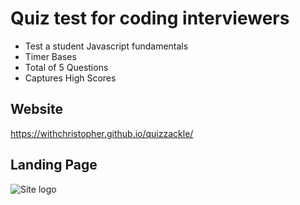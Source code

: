 # Quiz test for coding interviewers

* Test a student Javascript fundamentals
* Timer Bases
* Total of 5 Questions
* Captures High Scores

## Website 
https://withchristopher.github.io/quizzackle/ 

## Landing Page
![Site logo](/img/background.jpg)